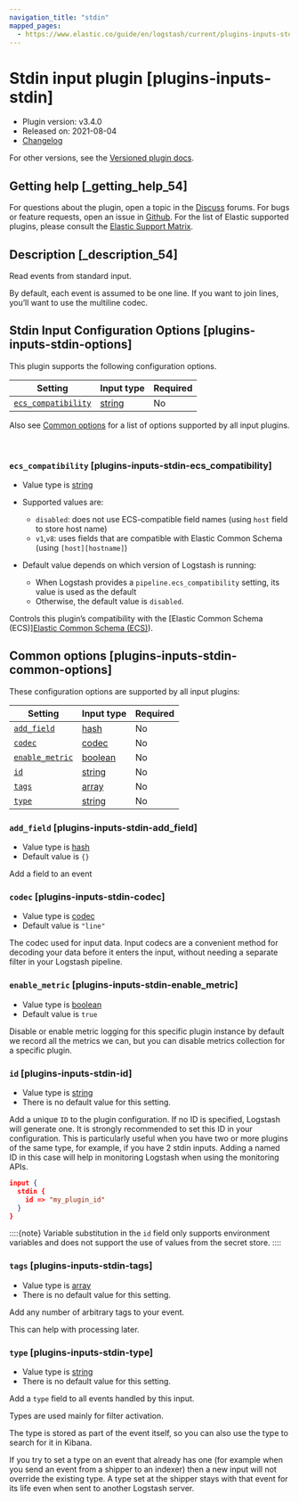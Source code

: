 ```yaml
---
navigation_title: "stdin"
mapped_pages:
  - https://www.elastic.co/guide/en/logstash/current/plugins-inputs-stdin.html
---
```


# Stdin input plugin [plugins-inputs-stdin]


* Plugin version: v3.4.0
* Released on: 2021-08-04
* [Changelog](https://github.com/logstash-plugins/logstash-input-stdin/blob/v3.4.0/CHANGELOG.md)

For other versions, see the [Versioned plugin docs](logstash-docs://docs/reference/input-stdin-index.md).

## Getting help [_getting_help_54]

For questions about the plugin, open a topic in the [Discuss](http://discuss.elastic.co) forums. For bugs or feature requests, open an issue in [Github](https://github.com/logstash-plugins/logstash-input-stdin). For the list of Elastic supported plugins, please consult the [Elastic Support Matrix](https://www.elastic.co/support/matrix#logstash_plugins).


## Description [_description_54]

Read events from standard input.

By default, each event is assumed to be one line. If you want to join lines, you’ll want to use the multiline codec.


## Stdin Input Configuration Options [plugins-inputs-stdin-options]

This plugin supports the following configuration options.

| Setting | Input type | Required |
| --- | --- | --- |
| [`ecs_compatibility`](#plugins-inputs-stdin-ecs_compatibility) | [string](/reference/configuration-file-structure.md#string) | No |

Also see [Common options](#plugins-inputs-stdin-common-options) for a list of options supported by all input plugins.

 

### `ecs_compatibility` [plugins-inputs-stdin-ecs_compatibility]

* Value type is [string](/reference/configuration-file-structure.md#string)
* Supported values are:

    * `disabled`: does not use ECS-compatible field names (using `host` field to store host name)
    * `v1`,`v8`: uses fields that are compatible with Elastic Common Schema (using `[host][hostname]`)

* Default value depends on which version of Logstash is running:

    * When Logstash provides a `pipeline.ecs_compatibility` setting, its value is used as the default
    * Otherwise, the default value is `disabled`.


Controls this plugin’s compatibility with the [Elastic Common Schema (ECS)][Elastic Common Schema (ECS)](ecs://docs/reference/index.md)).



## Common options [plugins-inputs-stdin-common-options]

These configuration options are supported by all input plugins:

| Setting | Input type | Required |
| --- | --- | --- |
| [`add_field`](#plugins-inputs-stdin-add_field) | [hash](/reference/configuration-file-structure.md#hash) | No |
| [`codec`](#plugins-inputs-stdin-codec) | [codec](/reference/configuration-file-structure.md#codec) | No |
| [`enable_metric`](#plugins-inputs-stdin-enable_metric) | [boolean](/reference/configuration-file-structure.md#boolean) | No |
| [`id`](#plugins-inputs-stdin-id) | [string](/reference/configuration-file-structure.md#string) | No |
| [`tags`](#plugins-inputs-stdin-tags) | [array](/reference/configuration-file-structure.md#array) | No |
| [`type`](#plugins-inputs-stdin-type) | [string](/reference/configuration-file-structure.md#string) | No |

### `add_field` [plugins-inputs-stdin-add_field]

* Value type is [hash](/reference/configuration-file-structure.md#hash)
* Default value is `{}`

Add a field to an event


### `codec` [plugins-inputs-stdin-codec]

* Value type is [codec](/reference/configuration-file-structure.md#codec)
* Default value is `"line"`

The codec used for input data. Input codecs are a convenient method for decoding your data before it enters the input, without needing a separate filter in your Logstash pipeline.


### `enable_metric` [plugins-inputs-stdin-enable_metric]

* Value type is [boolean](/reference/configuration-file-structure.md#boolean)
* Default value is `true`

Disable or enable metric logging for this specific plugin instance by default we record all the metrics we can, but you can disable metrics collection for a specific plugin.


### `id` [plugins-inputs-stdin-id]

* Value type is [string](/reference/configuration-file-structure.md#string)
* There is no default value for this setting.

Add a unique `ID` to the plugin configuration. If no ID is specified, Logstash will generate one. It is strongly recommended to set this ID in your configuration. This is particularly useful when you have two or more plugins of the same type, for example, if you have 2 stdin inputs. Adding a named ID in this case will help in monitoring Logstash when using the monitoring APIs.

```json
input {
  stdin {
    id => "my_plugin_id"
  }
}
```

::::{note}
Variable substitution in the `id` field only supports environment variables and does not support the use of values from the secret store.
::::



### `tags` [plugins-inputs-stdin-tags]

* Value type is [array](/reference/configuration-file-structure.md#array)
* There is no default value for this setting.

Add any number of arbitrary tags to your event.

This can help with processing later.


### `type` [plugins-inputs-stdin-type]

* Value type is [string](/reference/configuration-file-structure.md#string)
* There is no default value for this setting.

Add a `type` field to all events handled by this input.

Types are used mainly for filter activation.

The type is stored as part of the event itself, so you can also use the type to search for it in Kibana.

If you try to set a type on an event that already has one (for example when you send an event from a shipper to an indexer) then a new input will not override the existing type. A type set at the shipper stays with that event for its life even when sent to another Logstash server.



